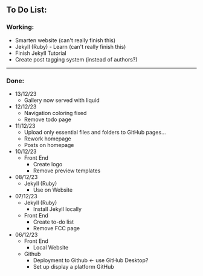 ## **To Do List:**

### **Working:**
- Smarten website (can't really finish this)
- Jekyll (Ruby) - Learn (can't really finish this)
- Finish Jekyll Tutorial
- Create post tagging system (instead of authors?)

---

### **Done:**
- 13/12/23
    - Gallery now served with liquid
- 12/12/23
    - Navigation coloring fixed
    - Remove todo page
- 11/12/23
    - Upload only essential files and folders to GitHub pages...
    - Rework homepage
    - Posts on homepage
- 10/12/23
    - Front End
        - Create logo
        - Remove preview templates
- 08/12/23
    - Jekyll (Ruby)
        - Use on Website
- 07/12/23
    - Jekyll (Ruby)
        - Install Jekyll locally
    - Front End
        - Create to-do list
        - Remove FCC page
- 06/12/23
    - Front End
        - Local Website
    - Github
        - Deployment to Github <- use GitHub Desktop?
        - Set up display a platform GitHub 